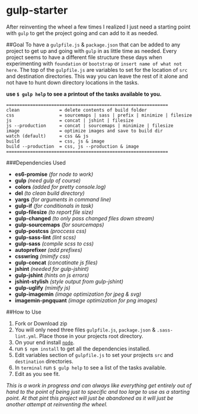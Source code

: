 # gulp-starter

After reinventing the wheel a few times I realized I just need a starting point with `gulp` to get the project going and can add to it as needed.

##Goal
To have a `gulpfile.js` & `package.json` that can be added to any project to get up and going with `gulp` in as little time as needed. Every project seems to have a different file structure these days when experimenting with `foundation` or `bootstrap` or `insert name of what not here`.  The top of the `gulpfile.js` are variables to set for the location of `src` and destination directories.  This way you can leave the rest of it alone and not have to hunt down directory locations in the tasks.

**use `$ gulp help` to see a printout of the tasks available to you.**

```
=============================================================
clean               = delete contents of build folder
css                 = sourcemaps | sass | prefix | minimize | filesize
js                  = concat | jshint | filesize
js --production     = concat | sourcemaps | minimize | filesize
image               = optimize images and save to build dir
watch (default)     = css && js
build               = css, js & image
build --production  = css, js --production & image
=============================================================
```
###Dependencies Used
- **es6-promise** *(for node to work)*
- **gulp** *(need gulp of course)*
- **colors** *(added for pretty console.log)*
- **del** *(to clean build directory)*
- **yargs** *(for arguments in command line)*
- **gulp-if** *(for conditionals in task)*
- **gulp-filesize** *(to report file size)*
- **gulp-changed** *(to only pass changed files down stream)*
- **gulp-sourcemaps** *(for sourcemaps)*
- **gulp-postcss** *(proccess css)*
- **gulp-sass-lint** *(lint scss)*
- **gulp-sass** *(compile scss to css)*
- **autoprefixer** *(add prefixes)*
- **csswring** *(mimify css)*
- **gulp-concat** *(concatinate js files)*
- **jshint** *(needed for gulp-jshint)*
- **gulp-jshint** *(hints on js errors)*
- **jshint-stylish** *(style output from gulp-jshint)*
- **gulp-uglify** *(mimify js)*
- **gulp-imagemin** *(image optimization for jpeg & svg)*
- **imagemin-pngquant** *(image optimization for png images)*
 
##How to Use

1. Fork or Download zip
2. You will only need three files `gulpfile.js`, `package.json` & `.sass-lint.yml`.  Place those in your projects root directory.
3. On your end install [`node`](https://docs.npmjs.com/getting-started/installing-node).
4. run `$ npm install` to get all the dependencies installed.
5. Edit variables section of `gulpfile.js` to set your projects `src` and `destination` directories.
6. In `terminal` run `$ gulp help` to see a list of the tasks available.
7. Edit as you see fit.

*This is a work in progress and can always like everything get entirely out of hand to the point of being just to specific and too large to use as a starting point.  At that pint this project will just be abandoned as it will just be another attempt at reinventing the wheel.*

